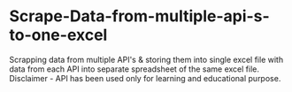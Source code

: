 # Scrape-Data-from-multiple-api-s-to-one-excel
Scrapping data from multiple API's &amp; storing them into single excel file with data from each API into separate spreadsheet of the same excel file.       Disclaimer - API has been used only for learning and educational purpose.
